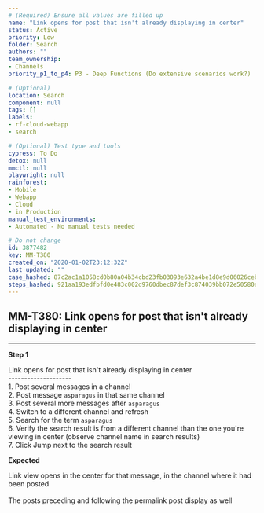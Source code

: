 ```yaml
---
# (Required) Ensure all values are filled up
name: "Link opens for post that isn't already displaying in center"
status: Active
priority: Low
folder: Search
authors: ""
team_ownership:
- Channels
priority_p1_to_p4: P3 - Deep Functions (Do extensive scenarios work?)

# (Optional)
location: Search
component: null
tags: []
labels:
- rf-cloud-webapp
- search

# (Optional) Test type and tools
cypress: To Do
detox: null
mmctl: null
playwright: null
rainforest:
- Mobile
- Webapp
- Cloud
- in Production
manual_test_environments:
- Automated - No manual tests needed

# Do not change
id: 3877482
key: MM-T380
created_on: "2020-01-02T23:12:32Z"
last_updated: ""
case_hashed: 87c2ac1a1058cd0b80a04b34cbd23fb03093e632a4be1d8e9d06026ceb0b44858280e15c3e2c7b32350aef8b8e080235
steps_hashed: 921aa193edfbfd0e483c002d9760dbec87def3c874039bb072e50580a78b7361d814477698a8b86fed6785755919d4d1
---
```


<!-- (Auto-generated) Based on frontmatter's "key" and "name" -->

## MM-T380: Link opens for post that isn't already displaying in center

---

**Step 1**

Link opens for post that isn't already displaying in center\
\--------------------\
1\. Post several messages in a channel\
2\. Post message `asparagus` in that same channel\
3\. Post several more messages after `asparagus`\
4\. Switch to a different channel and refresh\
5\. Search for the term `asparagus`\
6\. Verify the search result is from a different channel than the one you're viewing in center (observe channel name in search results)\
7\. Click Jump next to the search result

**Expected**

Link view opens in the center for that message, in the channel where it had been posted\
\
The posts preceding and following the permalink post display as well
